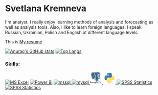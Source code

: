 # Svetlana Kremneva

I'm anatyst. I really enjoy learning methods of analysis and forecasting as well as analysis tools.
Also, I like to learn foreign languages. I speak Russian, Ukrainian, Polish and English at different language levels.

This is [My resume](https://hh.ru/resume/b3797be0ff0bc690cf0039ed1f3335624e7853?hhtmFrom=resume_list) .

[![Anurag's GitHub stats](https://github-readme-stats.vercel.app/api?username=Svetlana-Kremneva&show_icons=true&theme=transparent)](https://github.com/anuraghazra/github-readme-stats)
[![Top Langs](https://github-readme-stats.vercel.app/api/top-langs/?username=Svetlana-Kremneva&show_icons=true&theme=transparent)](https://github.com/anuraghazra/github-readme-stats)

### Skills: 

<p align="left"> 
<a href="https://www.microsoft.com/en/microsoft-365//excel" target="_blank"><img src="https://www.computerworld.com/wp-content/uploads/2024/06/cw_microsoft_office_365_excel-100787147-orig.jpg?quality=50&strip=all" alt="MS Excel" height="40" /></a>   
<a href="https://powerbi.microsoft.com/en-us/" target="_blank"><img src="https://miro.medium.com/v2/resize:fit:720/format:webp/1*r0LAvh2yGnWBz13mTkT-eA.png" alt="Power Bi" height="40" /></a>    
<a href="https://www.microsoft.com/en-us/sql-server" target="_blank" rel="noreferrer"> <img src="https://encrypted-tbn0.gstatic.com/images?q=tbn:ANd9GcSpgLqy51RIKJ7EYgjzJI2NiD3AZXvWFZX__Q&s" alt="mssql" width="40" height="40"/> </a> 
<a href="https://www.mysql.com/" target="_blank" rel="noreferrer"> <img src="https://encrypted-tbn0.gstatic.com/images?q=tbn:ANd9GcStp3esSuW69XKeCp_DSyChUUa-atkGJci3-yyo7MODs1L74bi70jq22J4VDxcHzv4kkbM&usqp=CAU" alt="mysql" width="40" height="40"/> </a> 
<a href="https://www.postgresql.org" target="_blank" rel="noreferrer"> <img src="https://raw.githubusercontent.com/devicons/devicon/master/icons/postgresql/postgresql-original-wordmark.svg" alt="postgresql" width="40" height="40"/> </a> 
<a href="https://www.python.org" target="_blank" rel="noreferrer"> <img src="https://raw.githubusercontent.com/devicons/devicon/master/icons/python/python-original.svg" alt="python" width="40" height="40"/> </a> 
<a href="https://www.ibm.com/products/spss-statistics" target="_blank" rel="noreferrer"> <img src="https://www.bpsolutions.com/hubfs/IBMSPSS.webp" alt="SPSS Statistics" width="40" height="40"/> </a> 
<a href="https://www.tableau.com" target="_blank" rel="noreferrer"> <img src="https://img-c.udemycdn.com/course/240x135/5294922_b337_3.jpg" alt="SPSS Statistics" width="40" height="40"/> </a> </p>




